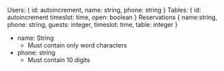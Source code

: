 Users:
{
  id: autoincrement,
  name: string,
  phone: string
}
Tables:
{
  id: autoincrement
  timeslot: time,
  open: boolean
}
Reservations
{
  name:string,
  phone: string,
  guests: integer,
  timeslot: time,
  table: integer
}

* name: String
    * Must contain only word characters
* phone: string
    * Must contain 10 digits
